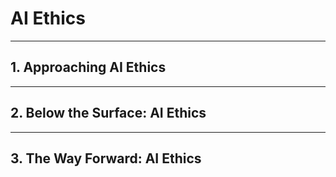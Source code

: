 # AI Ethics
---
## 1. Approaching AI Ethics


---
## 2. Below the Surface: AI Ethics

---
## 3. The Way Forward: AI Ethics

